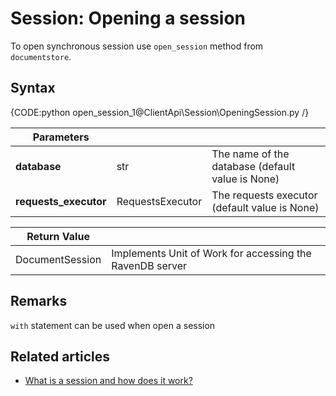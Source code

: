 # Session: Opening a session

To open synchronous session use `open_session` method from `documentstore`.

## Syntax

{CODE:python open_session_1@ClientApi\Session\OpeningSession.py /}

| Parameters | | |
| ------------- | ------------- | ----- |
| **database** | str | The name of the database (default value is None)|
| **requests_executor** | RequestsExecutor | The requests executor (default value is None)|

| Return Value | |
| ------------- | ----- |
| DocumentSession | Implements Unit of Work for accessing the RavenDB server |


## Remarks

`with` statement can be used when open a session 

## Related articles

- [What is a session and how does it work?](./what-is-a-session-and-how-does-it-work)  
